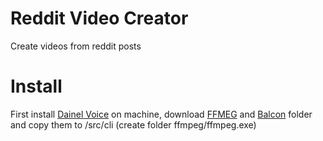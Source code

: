 # Reddit Video Creator

Create videos from reddit posts

# Install

First install [Dainel Voice](https://mega.nz/file/z4AHGQjQ#AjMH8teJMHyQC-1BF2tvmI5Jdl4071RqIdJUVBfALaE) on machine, download [FFMEG](https://github.com/BtbN/FFmpeg-Builds/releases) and [Balcon](https://mega.nz/folder/GsZnQYQZ#ozsbLWnDCNaAyzd4XfaG9w) folder and copy them to /src/cli (create folder ffmpeg/ffmpeg.exe)
